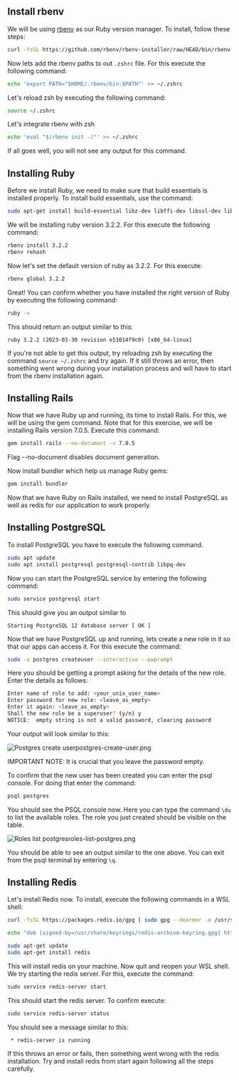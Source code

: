 ## Install rbenv

We will be using [rbenv](https://github.com/rbenv/rbenv) as our Ruby version manager. To install, follow these steps:

```bash
curl -fsSL https://github.com/rbenv/rbenv-installer/raw/HEAD/bin/rbenv-installer | bash
```

Now lets add the rbenv paths to out `.zshrc` file. For this execute the following command:

```bash
echo 'export PATH="$HOME/.rbenv/bin:$PATH"' >> ~/.zshrc
```

Let's reload zsh by executing the following command:

```bash
source ~/.zshrc
```

Let's integrate rbenv with zsh

```bash
echo 'eval "$(rbenv init -)"' >> ~/.zshrc
```

If all goes well, you will not see any output for this command.

## Installing Ruby

Before we install Ruby, we need to make sure that build essentials is installed properly. To install build essentials, use the command:

```bash
sudo apt-get install build-essential libz-dev libffi-dev libssl-dev libtool libreadline-dev libyaml-dev
```

We will be installing ruby version 3.2.2. For this execute the following command:

```bash
rbenv install 3.2.2
rbenv rehash
```

Now let's set the default version of ruby as 3.2.2. For this execute:

```bash
rbenv global 3.2.2
```

Great! You can confirm whether you have installed the right version of Ruby by executing the following command:

```bash
ruby -v
```

This should return an output similar to this:

```
ruby 3.2.2 (2023-03-30 revision e51014f9c0) [x86_64-linux]
```

If you're not able to get this output, try reloading zsh by executing the command `source ~/.zshrc` and try again. If it still throws an error, then something went wrong during your installation process and will have to start from the rbenv installation again.

## Installing Rails

Now that we have Ruby up and running, its time to install Rails. For this, we will be using the gem command. Note that for this exercise, we will be installing Rails version 7.0.5. Execute this command:

```bash
gem install rails --no-document -v 7.0.5
```

Flag --no-document disables document generation.

Now install bundler which help us manage Ruby gems:

```bash
gem install bundler
```

Now that we have Ruby on Rails installed, we need to install PostgreSQL as well as redis for our application to work properly.

## Installing PostgreSQL

To install PostgreSQL you have to execute the following command.

```bash
sudo apt update
sudo apt install postgresql postgresql-contrib libpq-dev
```

Now you can start the PostgreSQL service by entering the following command:

```bash
sudo service postgresql start
```

This should give you an output similar to

```
Starting PostgreSQL 12 database server [ OK ]
```

Now that we have PostgreSQL up and running, lets create a new role in it so that our apps can access it. For this execute the command:

```bash
sudo -u postgres createuser --interactive --pwprompt
```

Here you should be getting a prompt asking for the details of the new role. Enter the details as follows:

```bash
Enter name of role to add: <your_unix_user_name>
Enter password for new role: <leave_as_empty>
Enter it again: <leave_as_empty>
Shall the new role be a superuser? (y/n) y
NOTICE:  empty string is not a valid password, clearing password
```

Your output will look similar to this:

<image alt="Postgres create user">postgres-create-user.png</image>

IMPORTANT NOTE: It is crucial that you leave the password empty.

To confirm that the new user has been created you can enter the psql console. For doing that enter the command:

```bash
psql postgres
```

You should see the PSQL console now. Here you can type the command `\du` to list the available roles. The role you just created should be visible on the table.

<image alt="Roles list postgres">roles-list-postgres.png</image>

You should be able to see an output similar to the one above. You can exit from the psql terminal by entering `\q`.

## Installing Redis

Let's install Redis now. To install, execute the following commands in a WSL shell:

```bash
curl -fsSL https://packages.redis.io/gpg | sudo gpg --dearmor -o /usr/share/keyrings/redis-archive-keyring.gpg

echo "deb [signed-by=/usr/share/keyrings/redis-archive-keyring.gpg] https://packages.redis.io/deb $(lsb_release -cs) main" | sudo tee /etc/apt/sources.list.d/redis.list

sudo apt-get update
sudo apt-get install redis
```

This will install redis on your machine. Now quit and reopen your WSL shell. We try starting the redis server. For this, execute the command:

```bash
sudo service redis-server start
```

This should start the redis server. To confirm execute:

```bash
sudo service redis-server status
```

You should see a message similar to this:

```
 * redis-server is running
```

If this throws an error or fails, then something went wrong with the redis installation. Try and install redis from start again following all the steps carefully.
